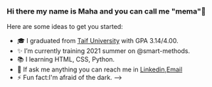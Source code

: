 ### Hi there my name is Maha and you can call me "mema":heart_decoration:

<!--
**Maha-Aljuaid/Maha-Aljuaid** is a ✨ _special_ ✨ repository because its `README.md` (this file) appears on your GitHub profile.-->

Here are some ideas to get you started:

- :mortar_board: I graduated from [Taif University](https://www.tu.edu.sa/) with GPA 3.14/4.00.
- :sparkles: I’m currently training 2021 summer on @smart-methods.
- :books: I learning HTML, CSS, Python.
- 💬 If ask me anything you can reach me in [Linkedin](https://www.linkedin.com/in/maha-aljuaid/),[Email](mahaaljuaid96@gmail.com)
- ⚡ Fun fact:I'm afraid of the dark.
-->
